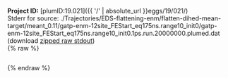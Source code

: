 **Project ID:** [plumID:19.021]({{ '/' | absolute_url }}eggs/19/021/)  
Stderr for source:  ./Trajectories/EDS-flattening-enm/flatten-dihed-mean-target/meant_0.11/gatp-enm-12site_FEStart_eq175ns.range10_init0/gatp-enm-12site_FEStart_eq175ns.range10_init0.1ps.run.20000000.plumed.dat   
(download [zipped raw stdout](gatp-enm-12site_FEStart_eq175ns.range10_init0.1ps.run.20000000.plumed.dat.plumed.stdout.txt.zip))  
{% raw %}
<pre>
</pre>
{% endraw %}
